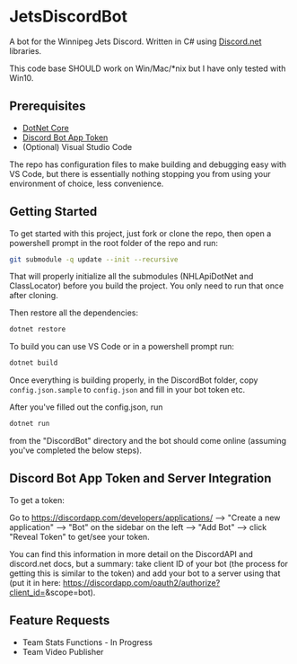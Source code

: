 # JetsDiscordBot

A bot for the Winnipeg Jets Discord. Written in C# using [Discord.net](https://discord.foxbot.me/docs/) libraries.

This code base SHOULD work on Win/Mac/*nix but I have only tested with Win10.

## Prerequisites

* [DotNet Core](https://www.microsoft.com/net/download)
* [Discord Bot App Token](https://discordapp.com/developers/applications/me)
* (Optional) Visual Studio Code

The repo has configuration files to make building and debugging easy with VS Code, but there is essentially nothing stopping you from using your environment of choice, less convenience.

## Getting Started

To get started with this project, just fork or clone the repo, then open a powershell prompt in the root folder of the repo and run:

``` bash
git submodule -q update --init --recursive
```

That will properly initialize all the submodules (NHLApiDotNet and ClassLocator) before you build the project. You only need to run that once after cloning.

Then restore all the dependencies:


``` bash
dotnet restore
```

To build you can use VS Code or in a powershell prompt run:

``` bash
dotnet build
```

Once everything is building properly, in the DiscordBot folder, copy `config.json.sample` to `config.json` and fill in your bot token etc.

After you've filled out the config.json, run 

```bash 
dotnet run
```

from the "DiscordBot" directory and the bot should come online (assuming you've completed the below steps). 

## Discord Bot App Token and Server Integration
To get a token: 

Go to https://discordapp.com/developers/applications/ --> "Create a new application" --> "Bot" on the sidebar on the left --> "Add Bot" --> click "Reveal Token" to get/see your token. 

You can find this information in more detail on the DiscordAPI and discord.net docs, but a summary: take client ID of your bot (the process for getting this is similar to the token) and add your bot to a server using that (put it in here: https://discordapp.com/oauth2/authorize?client_id=<CLIENT ID>&scope=bot). 

## Feature Requests

* Team Stats Functions - In Progress
* Team Video Publisher
